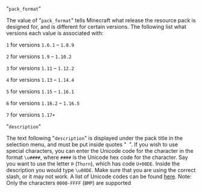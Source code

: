 "`pack_format`"

The value of "`pack_format`" tells Minecraft what release the resource pack is designed for, and is different for certain versions. The following list what versions each value is associated with:

`1` for versions `1.6.1` – `1.8.9`

`2` for versions `1.9` – `1.10.2`

`3` for versions `1.11` – `1.12.2`

`4` for versions `1.13` – `1.14.4`

`5` for versions `1.15` – `1.16.1`

`6` for versions `1.16.2` – `1.16.5`

`7` for versions `1.17+`

"`description`"

The text following "`description`" is displayed under the pack title in the selection menu, and must be put inside quotes "` `". If you wish to use special characters, you can enter the Unicode code for the character in the format `\u####`, where `####` is the Unicode hex code for the character. Say you want to use the letter `Þ` (`Thorn`), which has code `U+00DE`. Inside the description you would type `\u00DE`. Make sure that you are using the correct slash, or it may not work. A list of Unicode codes can be found [here](https://en.wikipedia.org/wiki/List_of_Unicode_characters). Note: Only the characters `0000-FFFF` (`BMP`) are supported
